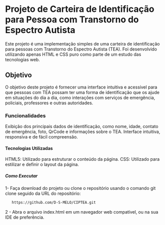 # Projeto de Carteira de Identificação para Pessoa com Transtorno do Espectro Autista
Este projeto é uma implementação simples de uma carteira de identificação para pessoas com Transtorno do Espectro Autista (TEA). Foi desenvolvido utilizando apenas HTML e CSS puro como parte de um estudo das tecnologias web.
## Objetivo
O objetivo deste projeto é fornecer uma interface intuitiva e acessível para que pessoas com TEA possam ter uma forma de identificação que os ajude em situações do dia a dia, como interações com serviços de emergência, policiais, professores e outras autoridades.
### Funcionalidades 
Exibição dos principais dados de identificação, como nome, idade, contato de emergência, foto, QrCode e informações sobre o TEA.
Interface intuitiva, responsiva e de fácil compreensão.
#### Tecnologias Utilizadas
HTML5: Utilizado para estruturar o conteúdo da página.
CSS: Utilizado para estilizar e definir o layout da página.
##### Como Executar
1- Faça download do projeto ou clone o repositório usando o comando git clone seguido da URL do repositório:
```bash
   https://github.com/D-S-MELO/CIPTEA.git
```
2 - Abra o arquivo index.html em um navegador web compatível, ou na sua IDE de preferência.
